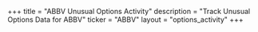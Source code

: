 +++
title = "ABBV Unusual Options Activity"
description = "Track Unusual Options Data for ABBV"
ticker = "ABBV"
layout = "options_activity"
+++

